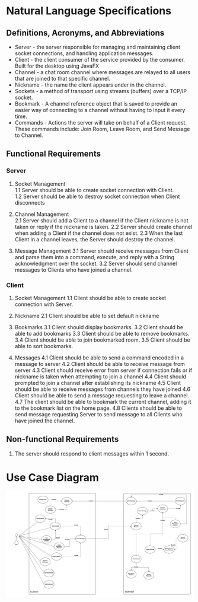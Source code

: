 # Natural Language Specifications

## Definitions, Acronyms, and Abbreviations

* Server - the server responsible for managing and maintaining client socket connections, and handling application messages. 
* Client - the client consumer of the service provided by the consumer. Built for the desktop using JavaFX
* Channel - a chat room channel where messages are relayed to all users that are joined to that specific channel.
* Nickname - the name the client appears under in the channel.  
* Sockets - a method of transport using streams (buffers) over a TCP/IP socket.
* Bookmark - A channel reference object that is saved to provide an easier way of connecting to a channel without having to input it every time. 
* Commands - Actions the server will take on behalf of a Client request. These commands include: Join Room, Leave Room, and Send Message to Channel.

## Functional Requirements

### Server

1. Socket Management  
   1.1 Server should be able to create socket connection with Client.  
   1.2 Server should be able to destroy socket connection when Client disconnects

2. Channel Management  
   2.1 Server should add a Client to a channel if the Client nickname is not taken or reply if the nickname is taken.
   2.2 Server should create channel when adding a Client if the channel does not exist.
   2.3 When the last Client in a channel leaves, the Server should destroy the channel.  

3. Message Management
   3.1 Server should receive messages from Client and parse them into a command, execute, and reply with a String acknowledgment over the socket.
   3.2 Server should send channel messages to Clients who have joined a channel. 

### Client

1. Socket Management
   1.1 Client should be able to create socket connection with Server.

2. Nickname
   2.1 Client should be able to set default nickname

3. Bookmarks
   3.1 Client should display bookmarks.
   3.2 Client should be able to add bookmarks
   3.3 Client should be able to remove bookmarks.
   3.4 Client should be able to join bookmarked room.
   3.5 Client should be able to sort bookmarks.

4. Messages
   4.1 Client should be able to send a command encoded in a message to server
   4.2 Client should be able to receive message from server
   4.3 Client should receive error from server if connection fails or if nickname is taken when attempting to join a channel
   4.4 Client should prompted to join a channel after establishing its nickname
   4.5 Client should be able to receive messages from channels they have joined
   4.6 Client should be able to send a message requesting to leave a channel.
   4.7 The client should be able to bookmark the current channel, adding it to the bookmark list on the home page.
   4.8 Clients should be able to send message requesting Server to send message to all Clients who have joined the channel.

## Non-functional Requirements

   1. The server should respond to client messages within 1 second.

# Use Case Diagram
   ![use case diagrams](/use-cases.png "Use-Case-Diagram")
